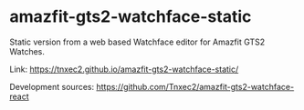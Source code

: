 # amazfit-gts2-watchface-static

Static version from a web based Watchface editor for Amazfit GTS2 Watches.

Link: https://tnxec2.github.io/amazfit-gts2-watchface-static/

Development sources: https://github.com/Tnxec2/amazfit-gts2-watchface-react
